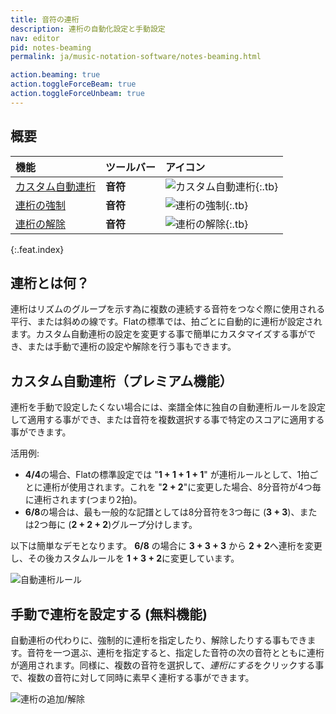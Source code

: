 ```yaml
---
title: 音符の連桁
description: 連桁の自動化設定と手動設定
nav: editor
pid: notes-beaming
permalink: ja/music-notation-software/notes-beaming.html

action.beaming: true
action.toggleForceBeam: true
action.toggleForceUnbeam: true
---
```


## 概要

| 機能 | ツールバー | アイコン |
|:--------|:--------|:-----|
| [カスタム自動連桁](#custom-automatic-beaming-premium-feature) | **音符** | ![カスタム自動連桁](https://prod.flat-cdn.com/img/icons/editorActions/beamPolicy.svg){:.tb} |
| [連桁の強制](#manual-notes-beaming-free-feature) | **音符** | ![連桁の強制](https://prod.flat-cdn.com/img/icons/editorActions/beam.svg){:.tb} |
| [連桁の解除](#manual-notes-beaming-free-feature) | **音符** | ![連桁の解除](https://prod.flat-cdn.com/img/icons/editorActions/unbeam.svg){:.tb} |
{:.feat.index}

## 連桁とは何？

連桁はリズムのグループを示す為に複数の連続する音符をつなぐ際に使用される平行、または斜めの線です。Flatの標準では、拍ごとに自動的に連桁が設定されます。カスタム自動連桁の設定を変更する事で簡単にカスタマイズする事ができ、または手動で連桁の設定や解除を行う事もできます。

## カスタム自動連桁（プレミアム機能）

連桁を手動で設定したくない場合には、楽譜全体に独自の自動連桁ルールを設定して適用する事ができ、または音符を複数選択する事で特定のスコアに適用する事ができます。

活用例:

* **4/4**の場合、Flatの標準設定では "**1 + 1 + 1 + 1**" が連桁ルールとして、1拍ごとに連桁が使用されます。これを "**2 + 2**"に変更した場合、8分音符が4つ毎に連桁されます(つまり2拍)。
* **6/8**の場合は、最も一般的な記譜としては8分音符を3つ毎に (**3 + 3**)、または2つ毎に (**2 + 2 + 2**)グループ分けします。

以下は簡単なデモとなります。 **6/8** の場合に **3 + 3 + 3** から **2 + 2**へ連桁を変更し、その後カスタムルールを **1 + 3 + 2**に変更しています。

![自動連桁ルール](/help/assets/img/editor/beaming.gif)

## 手動で連桁を設定する (無料機能)

自動連桁の代わりに、強制的に連桁を指定したり、解除したりする事もできます。音符を一つ選ぶ、連桁を指定すると、指定した音符の次の音符とともに連桁が適用されます。同様に、複数の音符を選択して、*連桁にする*をクリックする事で、複数の音符に対して同時に素早く連桁する事ができます。

![連桁の追加/解除](/help/assets/img/editor/force-beam.gif)
